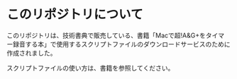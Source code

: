 # このリポジトリについて

このリポジトリは、技術書典で販売している、書籍「Macで超!A&G+をタイマー録音する本」で使用するスクリプトファイルのダウンロードサービスのために作成されました。

スクリプトファイルの使い方は、書籍を参照してください。

